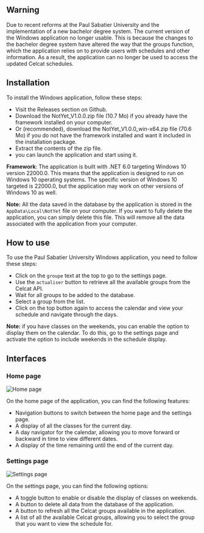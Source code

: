 ## Warning

Due to recent reforms at the Paul Sabatier University and the implementation of a new bachelor degree system. The current version of the Windows application no longer usable. This is because the changes to the bachelor degree system have altered the way that the groups function, which the application relies on to provide users with schedules and other information. As a result, the application can no longer be used to access the updated Celcat schedules.

## Installation

To install the Windows application, follow these steps:

- Visit the Releases section on Github.
- Download the NotYet_V1.0.0.zip file (10.7 Mo) if you already have the framework installed on your computer.
- Or (recommended), download the NotYet_V1.0.0_win-x64.zip file (70.6 Mo) if you do not have the framework installed and want it included in the installation package.
- Extract the contents of the zip file.
- you can launch the application and start using it.

**Framework**: The application is built with .NET 6.0 targeting Windows 10 version 22000.0. This means that the application is designed to run on Windows 10 operating systems. The specific version of Windows 10 targeted is 22000.0, but the application may work on other versions of Windows 10 as well.

**Note:** All the data saved in the database by the application is stored in the `AppData\Local\NotYet` file on your computer. If you want to fully delete the application, you can simply delete this file. This will remove all the data associated with the application from your computer.

## How to use

To use the Paul Sabatier University Windows application, you need to follow these steps:

- Click on the `groupe` text at the top to go to the settings page.
- Use the `actualiser` button to retrieve all the available groups from the Celcat API.
- Wait for all groups to be added to the database.
- Select a group from the list.
- Click on the top button again to access the calendar and view your schedule and navigate through the days.

**Note:** if you have classes on the weekends, you can enable the option to display them on the calendar. To do this, go to the settings page and activate the option to include weekends in the schedule display.

## Interfaces

### Home page

![Home page](/images/notyet_main_merged.png "Home page")

On the home page of the application, you can find the following features:

- Navigation buttons to switch between the home page and the settings page.
- A display of all the classes for the current day.
- A day navigator for the calendar, allowing you to move forward or backward in time to view different dates.
- A display of the time remaining until the end of the current day.

### Settings page

![Settings page](/images/notyet_settings_merged.png "Settings page")

On the settings page, you can find the following options:

- A toggle button to enable or disable the display of classes on weekends.
- A button to delete all data from the database of the application.
- A button to refresh all the Celcat groups available in the application.
- A list of all the available Celcat groups, allowing you to select the group that you want to view the schedule for.
